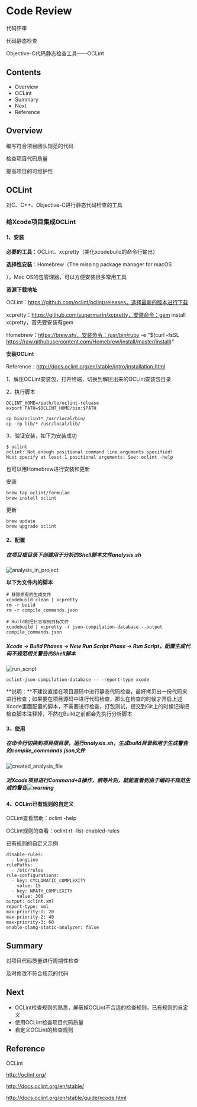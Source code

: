 # Code Review

代码评审

代码静态检查

Objective-C代码静态检查工具——OCLint

## Contents

- Overview
- OCLint
- Summary
- Next
- Reference

## Overview

编写符合项目团队规范的代码

检查项目代码质量

提高项目的可维护性

## OCLint

对C、C++、Objective-C进行静态代码检查的工具

### 给Xcode项目集成OCLint

#### 1、安装

**必要的工具**：OCLint、xcpretty（美化xcodebuild的命令行输出）

**选择性安装**：Homebrew（The missing package manager for macOS

），Mac OS的包管理器，可以方便安装很多常用工具

**资源下载地址**

OCLint：https://github.com/oclint/oclint/releases，选择最新的版本进行下载

xcpretty：https://github.com/supermarin/xcpretty，安装命令：gem install xcpretty，首先要安装有gem

Homebrew：https://brew.sh/，安装命令：/usr/bin/ruby -e "$(curl -fsSL https://raw.githubusercontent.com/Homebrew/install/master/install)"

**安装OCLint**

Reference：http://docs.oclint.org/en/stable/intro/installation.html

1、解压OCLint安装包，打开终端，切换到解压出来的OCLint安装包目录

2、执行脚本

```shell
OCLINT_HOME=/path/to/oclint-release
export PATH=$OCLINT_HOME/bin:$PATH
```

```shell
cp bin/oclint* /usr/local/bin/
cp -rp lib/* /usr/local/lib/
```

3、验证安装，如下为安装成功

```shell
$ oclint
oclint: Not enough positional command line arguments specified!
Must specify at least 1 positional arguments: See: oclint -help
```

也可以用Homebrew进行安装和更新

安装

```shell
brew tap oclint/formulae
brew install oclint
```

更新

```shell
brew update
brew upgrade oclint
```

#### 2、配置

##### 在项目根目录下创建用于分析的Shell脚本文件analysis.sh

![analysis_in_project](README/analysis_in_project.png)

**以下为文件内的脚本**

```shell
# 移除原有的生成文件
xcodebuild clean | xcpretty
rm -r build
rm -r compile_commands.json

# Build和把日志写到目标文件
xcodebuild | xcpretty -r json-compilation-database --output compile_commands.json
```



##### Xcode -> Build Phases -> New Run Script Phase -> Run Script，配置生成代码不规范相关警告的Shell脚本

![run_script](README/run_script.png)

```shell
oclint-json-compilation-database -- -report-type xcode
```

**说明：**不建议直接在项目源码中进行静态代码检查，最好拷贝出一份代码来进行检查；如果要在项目源码中进行代码检查，那么在检查的时候才开启上述Xcode里面配置的脚本，不需要进行检查，打包测试，提交到Git上的时候记得把检查脚本注释掉，不然在Build之前都会先执行分析脚本

#### 3、使用

##### 在命令行切换到项目根目录，运行analysis.sh，生成build目录和用于生成警告的compile_commands.json文件

![created_analysis_file](README/created_analysis_file.png)



##### 对Xcode项目进行Command+B操作，稍等片刻，就能查看到由于编码不规范生成的警告![warning](README/warning.png)

#### 4、OCLint已有规则的自定义

OCLint查看帮助：oclint -help

OCLint规则的查看：oclint rt -list-enabled-rules

已有规则的自定义示例

```
disable-rules:
  - LongLine
rulePaths:
  - /etc/rules
rule-configurations:
  - key: CYCLOMATIC_COMPLEXITY
    value: 15
  - key: NPATH_COMPLEXITY
    value: 300
output: oclint.xml
report-type: xml
max-priority-1: 20
max-priority-2: 40
max-priority-3: 60
enable-clang-static-analyzer: false
```

## Summary

对项目代码质量进行周期性检查

及时修改不符合规范的代码

## Next

- OCLint检查规则的熟悉，屏蔽掉OCLint不合适的检查规则，已有规则的自定义
- 使用OCLint检查项目代码质量
- 自定义OCLint的检查规则

## Reference

OCLint

http://oclint.org/

http://docs.oclint.org/en/stable/

http://docs.oclint.org/en/stable/guide/xcode.html